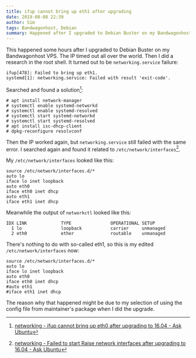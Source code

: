 ```yaml
---
title: ifup cannot bring up eth1 after upgrading
date: 2019-08-08 22:39
author: Sim
tags: Bandwagonhost, Debian
summary: Happened after I upgraded to Debian Buster on my Bandwagonhost VPS.
---
```

This happened some hours after I upgraded to Debian Buster on my Bandwagonhost VPS. The IP timed out all over the world. Then I did a research in the root shell. It turned out to be `networking.service` failure:  

    ifup[478]: Failed to bring up eth1.
    systemd[1]: networking.service: Failed with result 'exit-code'.

Searched and found a solution[^1]:  

    # apt install network-manager
    # systemctl enable systemd-networkd
    # systemctl enable systemd-resolved
    # systemctl start systemd-networkd
    # systemctl start systemd-resolved
    # apt install isc-dhcp-client
    # dpkg-reconfigure resolvconf

Then the IP worked again, but `networking.service` still failed with the same error. I searched again and found it related to `/etc/network/interfaces`[^2].  

My `/etc/network/interfaces` looked like this:  

    source /etc/network/interfaces.d/*
    auto lo
    iface lo inet loopback
    auto eth0
    iface eth0 inet dhcp
    auto eth1
    iface eth1 inet dhcp

Meanwhile the output of `networkctl` looked like this:  

    IDX LINK             TYPE               OPERATIONAL SETUP     
      1 lo               loopback           carrier     unmanaged
      2 eth0             ether              routable    unmanaged

There's nothing to do with so-called eth1, so this is my edited `/etc/network/interfaces` now:  

    source /etc/network/interfaces.d/*
    auto lo
    iface lo inet loopback
    auto eth0
    iface eth0 inet dhcp
    #auto eth1
    #iface eth1 inet dhcp

The reason why that happened might be due to my selection of using the config file from maintainer's package when I did the upgrade.  

[^1]: [networking - ifup cannot bring up eth0 after upgrading to 16.04 - Ask Ubuntu](https://askubuntu.com/a/769239)
[^2]: [networking - Failed to start Raise network interfaces after upgrading to 16.04 - Ask Ubuntu](https://askubuntu.com/questions/824376/failed-to-start-raise-network-interfaces-after-upgrading-to-16-04)
